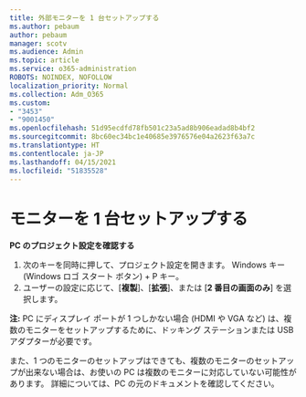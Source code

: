 ```yaml
---
title: 外部モニターを 1 台セットアップする
ms.author: pebaum
author: pebaum
manager: scotv
ms.audience: Admin
ms.topic: article
ms.service: o365-administration
ROBOTS: NOINDEX, NOFOLLOW
localization_priority: Normal
ms.collection: Adm_O365
ms.custom:
- "3453"
- "9001450"
ms.openlocfilehash: 51d95ecdfd78fb501c23a5ad8b906eadad8b4bf2
ms.sourcegitcommit: 8bc60ec34bc1e40685e3976576e04a2623f63a7c
ms.translationtype: HT
ms.contentlocale: ja-JP
ms.lasthandoff: 04/15/2021
ms.locfileid: "51835528"
---
```

# <a name="set-up-one-monitor"></a>モニターを 1 台セットアップする

**PC のプロジェクト設定を確認する**

1. 次のキーを同時に押して、プロジェクト設定を開きます。 Windows キー (Windows ロゴ スタート ボタン) + P キー。
2. ユーザーの設定に応じて、[**複製**]、[**拡張**]、または [**2 番目の画面のみ**] を選択します。

**注:** PC にディスプレイ ポートが 1 つしかない場合 (HDMI や VGA など) は、複数のモニターをセットアップするために、ドッキング ステーションまたは USB アダプターが必要です。

また、1 つのモニターのセットアップはできても、複数のモニターのセットアップが出来ない場合は、お使いの PC は複数のモニターに対応していない可能性があります。 詳細については、PC の元のドキュメントを確認してください。
